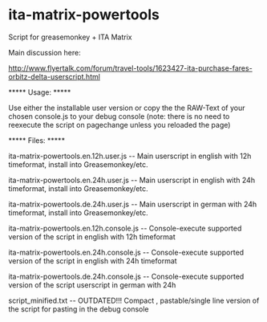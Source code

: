 ita-matrix-powertools
=====================
Script for greasemonkey + ITA Matrix

Main discussion here:

http://www.flyertalk.com/forum/travel-tools/1623427-ita-purchase-fares-orbitz-delta-userscript.html

***** Usage: *****

Use either the installable user version or copy the the RAW-Text of your chosen console.js to your debug console (note: there is no need to reexecute the script on pagechange unless you reloaded the page)

***** Files: *****

ita-matrix-powertools.en.12h.user.js -- Main userscript in english with 12h timeformat, install into Greasemonkey/etc.

ita-matrix-powertools.en.24h.user.js -- Main userscript in english with 24h timeformat, install into Greasemonkey/etc.

ita-matrix-powertools.de.24h.user.js -- Main userscript in german with 24h timeformat, install into Greasemonkey/etc.


ita-matrix-powertools.en.12h.console.js -- Console-execute supported version of the script in english with 12h timeformat

ita-matrix-powertools.en.24h.console.js -- Console-execute supported version of the script in english with 24h timeformat

ita-matrix-powertools.de.24h.console.js -- Console-execute supported version of the script userscript in german with 24h

script_minified.txt -- OUTDATED!!! Compact , pastable/single line version of the script for pasting in the debug console
